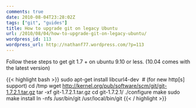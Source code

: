 ```yaml
---
comments: true
date: 2010-08-04T23:28:02Z
tags: ["git", "guides"]
title: How to upgrade git on legacy Ubuntu
url: /2010/08/04/how-to-upgrade-git-on-legacy-ubuntu/
wordpress_id: 113
wordpress_url: http://nathanf77.wordpress.com/?p=113
---
```


Follow these steps to get git 1.7 + on ubuntu 9.10 or less. (10.04 comes with the latest version)

{{< highlight bash >}}
sudo apt-get install libcurl4-dev  # (for new http[s] support)
cd /tmp
wget http://kernel.org/pub/software/scm/git/git-1.7.2.1.tar.gz
tar -xf git-1.7.2.1.tar.gz
cd git-1.7.2.1/
./configure
make
sudo make install
ln -nfs /usr/bin/git /usr/local/bin/git
{{< / highlight >}}


